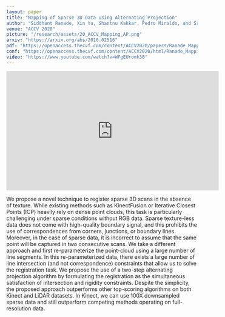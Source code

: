 ```yaml
---
layout: paper
title: "Mapping of Sparse 3D Data using Alternating Projection"
author: "Siddhant Ranade, Xin Yu, Shantnu Kakkar, Pedro Miraldo, and Srikumar Ramalingam"
venue: "ACCV 2020"
picture: "/research/assets/20_ACCV_Mapping_AP.png"
arxiv: "https://arxiv.org/abs/2010.02516"
pdf: "https://openaccess.thecvf.com/content/ACCV2020/papers/Ranade_Mapping_of_Sparse_3D_Data_using_Alternating_Projection_ACCV_2020_paper.pdf"
conf: "https://openaccess.thecvf.com/content/ACCV2020/html/Ranade_Mapping_of_Sparse_3D_Data_using_Alternating_Projection_ACCV_2020_paper.html"
video: "https://www.youtube.com/watch?v=WFgEUromk30"
---
```


<iframe width="560" height="315" src="https://www.youtube-nocookie.com/embed/WFgEUromk30?controls=0" title="YouTube video player" frameborder="0" allow="accelerometer; autoplay; clipboard-write; encrypted-media; gyroscope; picture-in-picture" allowfullscreen></iframe>

We propose a novel technique to register sparse 3D scans in the absence of texture. While existing methods such as KinectFusion or Iterative Closest Points (ICP) heavily rely on dense point clouds, this task is particularly challenging under sparse conditions without RGB data. Sparse texture-less data does not come with high-quality boundary signal, and this prohibits the use of correspondences from corners, junctions, or boundary lines. Moreover, in the case of sparse data, it is incorrect to assume that the same point will be captured in two consecutive scans. We take a different approach and first re-parameterize the point-cloud using a large number of line segments. In this re-parameterized data, there exists a large number of line intersection (and not correspondence) constraints that allow us to solve the registration task. We propose the use of a two-step alternating projection algorithm by formulating the registration as the simultaneous satisfaction of intersection and rigidity constraints. Despite the simplicity, the proposed approach outperforms other top-scoring algorithms on both Kinect and LiDAR datasets. In Kinect, we can use 100X downsampled sparse data and still outperform competing methods operating on full-resolution data.